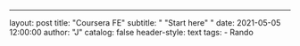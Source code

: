 ---
layout:     post
title:      "Coursera FE"
subtitle:   " \"Start here\" "
date:       2021-05-05 12:00:00
author:     "J"
catalog: false
header-style: text
tags:
    - Rando
